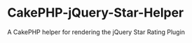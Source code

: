CakePHP-jQuery-Star-Helper
==========================

A CakePHP helper for rendering the jQuery Star Rating Plugin